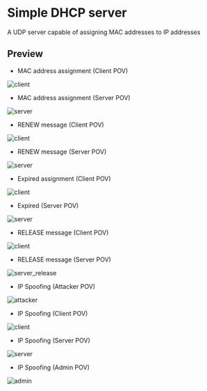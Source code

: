 # Simple DHCP server
A UDP server capable of assigning MAC addresses to IP addresses
## Preview
- MAC address assignment (Client POV)

![client](https://github.com/beck065/simple-DHCP-server/assets/113550578/0c5232b2-8a7c-48e2-b036-018b7aa7218f)

- MAC address assignment (Server POV)

![server](https://github.com/beck065/simple-DHCP-server/assets/113550578/24846352-e5c6-4075-8d5c-9898b49d9e28)

- RENEW message (Client POV)

![client](https://github.com/beck065/simple-DHCP-server/assets/113550578/0757af3a-01a9-4830-b715-81d459ecfce7)

- RENEW message (Server POV)

![server](https://github.com/beck065/simple-DHCP-server/assets/113550578/6746eefc-1aae-498c-88c8-177f9c579e61)

- Expired assignment (Client POV)

![client](https://github.com/beck065/simple-DHCP-server/assets/113550578/c2c6dd6a-eb44-4544-af59-a0a87b365baa)

- Expired (Server POV)

![server](https://github.com/beck065/simple-DHCP-server/assets/113550578/5b9432ed-0d91-4d2b-a232-4c99f1124e39)

- RELEASE message (Client POV)

![client](https://github.com/beck065/simple-DHCP-server/assets/113550578/fd494894-6387-4458-b984-4b214df2d876)

- RELEASE message (Server POV)

![server_release](https://github.com/beck065/simple-DHCP-server/assets/113550578/214744a4-fa8b-4365-87b5-e64bd402d52b)

- IP Spoofing (Attacker POV)

![attacker](https://github.com/beck065/simple-DHCP-server/assets/113550578/8d11c3a2-07d3-4f05-be5d-9d78ef85a02b)

- IP Spoofing (Client POV)

![client](https://github.com/beck065/simple-DHCP-server/assets/113550578/5fc2d86a-c4e6-4253-b36d-d93929b8e406)

- IP Spoofing (Server POV)

![server](https://github.com/beck065/simple-DHCP-server/assets/113550578/0c4c9d2c-3b00-4e76-ae59-fd7659c46e9c)

- IP Spoofing (Admin POV)

![admin](https://github.com/beck065/simple-DHCP-server/assets/113550578/2a1de470-886f-4291-ad7f-e6f0cba9fe4a)
